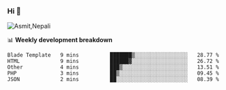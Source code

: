 ### Hi 👋

![Asmit,Nepali](https://media.giphy.com/media/L8K62iTDkzGX6/giphy.gif)
<!--
**asmit99nepali/asmit99nepali** is a ✨ _special_ ✨ repository because its `README.md` (this file) appears on your GitHub profile.

Here are some ideas to get you started:

- 🔭 I’m currently working on ...
- 🌱 I’m currently learning ...
- 👯 I’m looking to collaborate on ...
- 🤔 I’m looking for help with ...
- 💬 Ask me about ...
- 📫 How to reach me: ...
- 😄 Pronouns: ...
- ⚡ Fun fact: ...
-->


📊 **Weekly development breakdown**
<!--START_SECTION:waka-->
```text
Blade Template   9 mins          ███████▒░░░░░░░░░░░░░░░░░   28.77 % 
HTML             9 mins          ██████▓░░░░░░░░░░░░░░░░░░   26.72 % 
Other            4 mins          ███▒░░░░░░░░░░░░░░░░░░░░░   13.51 % 
PHP              3 mins          ██▒░░░░░░░░░░░░░░░░░░░░░░   09.45 % 
JSON             2 mins          ██░░░░░░░░░░░░░░░░░░░░░░░   08.39 % 
```
<!--END_SECTION:waka-->

